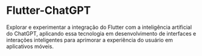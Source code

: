# Flutter-ChatGPT
Explorar e experimentar a integração do Flutter com a inteligência artificial do ChatGPT, aplicando essa tecnologia em desenvolvimento de interfaces e interações inteligentes para aprimorar a experiência do usuário em aplicativos móveis.
